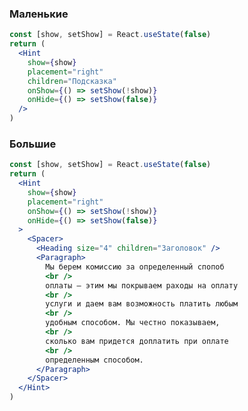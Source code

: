### Маленькие

```jsx {"id":"small","actions":[{"action":"click","selector":"svg","wait":300,"preview":"[role=tooltip]"}]}
const [show, setShow] = React.useState(false)
return (
  <Hint
    show={show}
    placement="right"
    children="Подсказка"
    onShow={() => setShow(!show)}
    onHide={() => setShow(false)}
  />
)
```

### Большие

```jsx {"id":"large","actions":[{"action":"click","selector":"svg","wait":300,"preview":"[role=tooltip]"}]}
const [show, setShow] = React.useState(false)
return (
  <Hint
    show={show}
    placement="right"
    onShow={() => setShow(!show)}
    onHide={() => setShow(false)}
  >
    <Spacer>
      <Heading size="4" children="Заголовок" />
      <Paragraph>
        Мы берем комиссию за определенный спопоб
        <br />
        оплаты — этим мы покрываем раходы на оплату
        <br />
        услуги и даем вам возможность платить любым
        <br />
        удобным способом. Мы честно показываем,
        <br />
        сколько вам придется доплатить при оплате
        <br />
        определенным способом.
      </Paragraph>
    </Spacer>
  </Hint>
)
```
